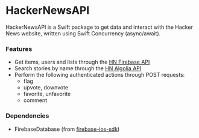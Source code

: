 # HackerNewsAPI

HackerNewsAPI is a Swift package to get data and interact with the Hacker News website, written using Swift Concurrency (async/await).

### Features
- Get items, users and lists through the [HN Firebase API](https://github.com/HackerNews/API)
- Search stories by name through the [HN Algolia API](https://hn.algolia.com/api)
- Perform the following authenticated actions through POST requests: 
  - flag
  - upvote, downvote
  - favorite, unfavorite
  - comment

### Dependencies
- FirebaseDatabase (from [firebase-ios-sdk](https://github.com/firebase/firebase-ios-sdk))